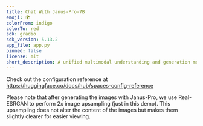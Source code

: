 ```yaml
---
title: Chat With Janus-Pro-7B
emoji: 🌍
colorFrom: indigo
colorTo: red
sdk: gradio
sdk_version: 5.13.2
app_file: app.py
pinned: false
license: mit
short_description: A unified multimodal understanding and generation model.
---
```


Check out the configuration reference at https://huggingface.co/docs/hub/spaces-config-reference

Please note that after generating the images with Janus-Pro, we use Real-ESRGAN to perform 2x image upsampling (just in this demo). This upsampling does not alter the content of the images but makes them slightly clearer for easier viewing.